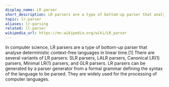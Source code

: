 ```yaml
---
display_name: LR parser
short_description: LR parsers are a type of bottom-up parser that analyse deterministic context-free languages in linear time.
topic: lr-parser
aliases: lr-parsing
related: ll-parser
wikipedia_url: https://en.wikipedia.org/wiki/LR_parser
---
```

In computer science, LR parsers are a type of bottom-up parser that analyse deterministic context-free languages in linear time.[1] There are several variants of LR parsers: SLR parsers, LALR parsers, Canonical LR(1) parsers, Minimal LR(1) parsers, and GLR parsers. LR parsers can be generated by a parser generator from a formal grammar defining the syntax of the language to be parsed. They are widely used for the processing of computer languages. 
